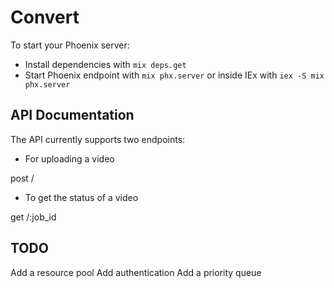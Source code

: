 # Convert

To start your Phoenix server:

  * Install dependencies with `mix deps.get`
  * Start Phoenix endpoint with `mix phx.server` or inside IEx with `iex -S mix phx.server`

## API Documentation

The API currently supports two endpoints:
* For uploading a video

post /

* To get the status of a video

get /:job_id


## TODO
Add a resource pool
Add authentication
Add a priority queue
